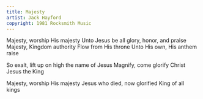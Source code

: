 ```yaml
---
title: Majesty
artist: Jack Hayford
copyright: 1981 Rocksmith Music
---
```


Majesty, worship His majesty
Unto Jesus be all glory, honor, and praise
Majesty, Kingdom authority
Flow from His throne
Unto His own, His anthem raise

So exalt, lift up on high the name of Jesus
Magnify, come glorify Christ Jesus the King

Majesty, worship His majesty
Jesus who died, now glorified
King of all kings






